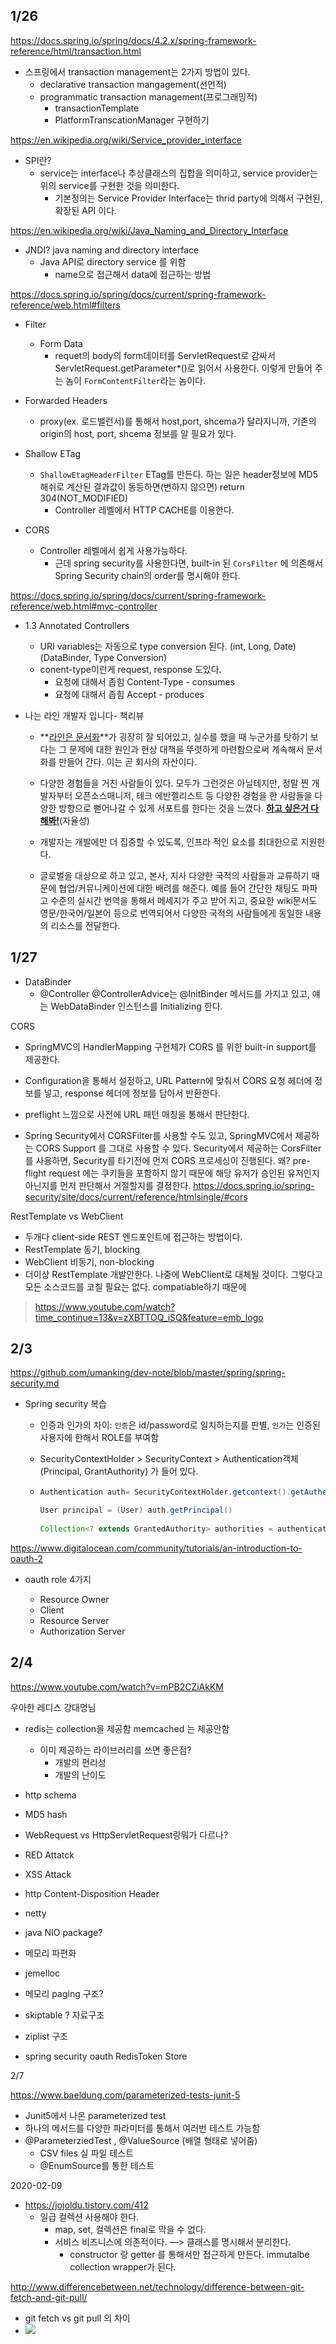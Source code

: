

## 1/26

https://docs.spring.io/spring/docs/4.2.x/spring-framework-reference/html/transaction.html

-   스프링에서 transaction management는 2가지 방법이 있다.
    -   declarative transaction mangagement(선언적)
    -   programmatic transaction management(프로그래밍적)
        -   transactionTemplate
        -   PlatformTranscationManager 구현하기



https://en.wikipedia.org/wiki/Service_provider_interface

-   SPI란? 
    -   service는 interface나 추상클래스의 집합을 의미하고, service provider는 위의 service를 구현한 것을 의미한다. 
        -   기본정의는 Service Provider Interface는 thrid party에 의해서 구현된, 확장된 API 이다. 

https://en.wikipedia.org/wiki/Java_Naming_and_Directory_Interface

-   JNDI? java naming and directory interface
    -   Java API로 directory service 를 위함
        -   name으로 접근해서 data에 접근하는 방법



https://docs.spring.io/spring/docs/current/spring-framework-reference/web.html#filters

-   Filter
    -   Form Data 
        -   requet의 body의 form데이터를 ServletRequest로 감싸서 ServletRequest.getParameter*()로 읽어서 사용한다. 이렇게 만들어 주는 놈이 `FormContentFilter`라는 놈이다.
-   Forwarded Headers
    -   proxy(ex. 로드밸런서)를 통해서 host,port, shcema가 달라지니까, 기존의 origin의 host, port, shcema 정보를 알 필요가 있다. 
-   Shallow ETag
    -   `ShallowEtagHeaderFilter` ETag를 만든다. 하는 일은 header정보에 MD5해쉬로 계산된 결과값이 동등하면(변하지 않으면) return 304(NOT_MODIFIED) 
        -   Controller 레벨에서 HTTP CACHE를 이용한다. 

-   CORS 
    -   Controller 레벨에서 쉽게 사용가능하다.
        -   근데 spring security를 사용한다면, built-in 된 `CorsFilter` 에 의존해서 Spring Security chain의 order를 명시해야 한다. 



https://docs.spring.io/spring/docs/current/spring-framework-reference/web.html#mvc-controller



-   1.3 Annotated Controllers
    -   URI variables는 자동으로 type conversion 된다. (int, Long, Date)  (DataBinder, Type Conversion)
    -   conent-type이란게 request, response 도있다.
        -   요청에 대해서 좁힘 Content-Type - consumes
        -   요청에 대해서 좁힘 Accept - produces



-   나는 라인 개발자 입니다- 책리뷰
    -   **<u>라인은 문서화</u>**가 굉장히 잘 되어있고, 실수를 했을 때 누군가를 탓하기 보다는 그 문제에 대한 원인과 현상 대책을 뚜렷하게 마련함으로써 계속해서 문서화를 만들어 간다. 이는 곧 회사의 자산이다. 

    -   다양한 경험들을 거친 사람들이 있다. 모두가 그런것은 아닐테지만, 정말 찐 개발자부터 오픈소스매니저, 테크 에반젤리스트 등 다양한 경험을 한 사람들을 다양한 방향으로 뻗어나갈 수 있게 서포트를 한다는 것을 느꼈다. **<u>하고 싶은거 다 해봐!</u>**(자율성)

    -   개발자는 개발에만 더 집중할 수 있도록, 인프라 적인 요소를 최대한으로 지원한다. 

    -   글로벌을 대상으로 하고 있고, 본사, 지사 다양한 국적의 사람들과 교류하기 때문에 협업/커뮤니케이션에 대한 배려를 해준다. 예를 들어 간단한 채팅도 파파고 수준의 실시간 번역을 통해서 메세지가 주고 받어 지고, 중요한 wiki문서도 영문/한국어/일본어 등으로 번역되어서 다양한 국적의 사람들에게 동일한 내용의 리소스를 전달한다. 

      



## 1/27 

-   DataBinder 
    -   @Controller @ControllerAdvice는 @InitBinder 메서드를 가지고 있고, 얘는 WebDataBinder 인스턴스를 Initializing 한다.



CORS

-   SpringMVC의 HandlerMapping 구현체가 CORS 를 위한 built-in support를 제공한다. 
-   Configuration을 통해서 설정하고, URL Pattern에 맞춰서 CORS 요청 헤더에 정보를 넣고, response 헤더에 정보를 담아서 반환한다. 
-   preflight 느낌으로 사전에 URL 패턴 매칭을 통해서 판단한다. 

-   Spring Security에서 CORSFilter를 사용할 수도 있고, SpringMVC에서 제공하는 CORS Support 를 그대로 사용할 수 있다. Security에서 제공하는 CorsFilter를 사용하면, Security를 타기전에 먼저 CORS 프로세싱이 진행된다. 왜? pre-flight request 에는 쿠키들을 포함하지 않기 때문에 해당 유저가 승인된 유저인지 아닌지를 먼저 판단해서 거절할지를 결정한다. 
    https://docs.spring.io/spring-security/site/docs/current/reference/htmlsingle/#cors



RestTemplate vs WebClient

-   두개다 client-side REST 엔드포인트에 접근하는 방법이다.
-   RestTemplate 동기, blocking
-   WebClient  비동기, non-blocking
-   더이상 RestTemplate 개발안한다. 나중에 WebClient로 대체될 것이다. 그렇다고 모든 소스코드를 코칠 필요는 없다. compatiable하기 때문에

>   https://www.youtube.com/watch?time_continue=13&v=zXBTTOQ_iSQ&feature=emb_logo





## 2/3

https://github.com/umanking/dev-note/blob/master/spring/spring-security.md

-   Spring security 복습 

    -   인증과 인가의 차이: `인증`은 id/password로 일치하는지를 판별, `인가`는 인증된 사용자에 한해서 ROLE를 부여함 

    -   SecurityContextHolder > SecurityContext  > Authentication객체 (Principal, GrantAuthority) 가 들어 있다. 

    -   ```java
        Authentication auth= SecurityContextHolder.getcontext().getAuthentication();
        
        User principal = (User) auth.getPrincipal()
            
        Collection<? extends GrantedAuthority> authorities = authentication.getAuthorities();
        ```





https://www.digitalocean.com/community/tutorials/an-introduction-to-oauth-2

-   oauth role 4가지

    -   Resource Owner
    -   Client
    -   Resource Server
    -   Authorization Server 

    

## 2/4

https://www.youtube.com/watch?v=mPB2CZiAkKM

우아한 레디스 강대명님 

-   redis는 collection을 제공함 memcached 는 제공안함
    -   이미 제공하는 라이브러리를 쓰면 좋은점? 
        -   개발의 편리성
        -   개발의 난이도



-   http schema
-   MD5 hash
-   WebRequest vs HttpServletRequest랑뭐가 다르나?
-   RED Attatck
-   XSS Attack
-   http Content-Disposition Header
-   netty
-   java NIO package? 
-   메모리 파편화

-   jemelloc 

-   메모리 paging 구조? 

-   skiptable ? 자료구조

-   ziplist 구조

-   spring security oauth RedisToken Store





2/7

https://www.baeldung.com/parameterized-tests-junit-5

- Junit5에서 나온 parameterized test 
- 하나의 메서드를 다양한 파라미터를 통해서 여러번 테스트 가능함
- @ParameterziedTest , @ValueSource (배열 형태로 넣어줌)
  - CSV files 실 파일 테스트
  - @EnumSource를 통한 테스트 



2020-02-09 

-   https://jojoldu.tistory.com/412 
    -   일급 컬렉션 사용해야 한다. 
        -   map, set, 컬렉션은 final로 막을 수 없다. 
        -   서비스 비즈니스에 의존적이다. —> 클래스를 명시해서 분리한다. 
            -   constructor 랑 getter 를 통해서만 접근하게 만든다. immutalbe collection wrapper가 된다.

http://www.differencebetween.net/technology/difference-between-git-fetch-and-git-pull/

-   git fetch vs git pull 의 차이 
-   ![](https://images.osteele.com/2008/git-transport.png)



